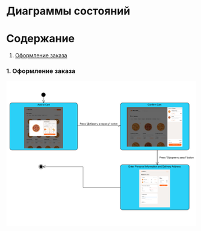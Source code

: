 # Диаграммы состояний    

# Содержание
1. [Оформление заказа](#1)


### 1. Оформление заказа<a name="1"></a>

![Оформление заказа](https://github.com/Shweedes/NextPizza/blob/main/diagrams/images/State.png)
